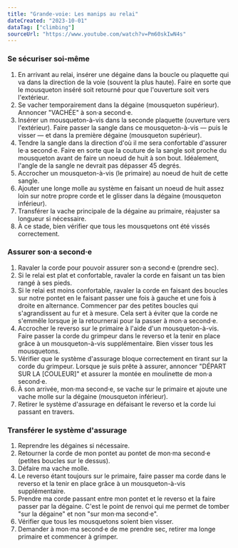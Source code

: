 ```yaml
---
title: "Grande-voie: Les manips au relai"
dateCreated: "2023-10-01"
dataTag: ["climbing"]
sourceUrl: "https://www.youtube.com/watch?v=Pm60skIwN4s"
---
```


### Se sécuriser soi-même

1. En arrivant au relai, insérer une dégaine dans la boucle ou plaquette qui va dans la direction de la voie (souvent la plus haute). Faire en sorte que le mousqueton inséré soit retourné pour que l'ouverture soit vers l'extérieur.
2. Se vacher temporairement dans la dégaine (mousqueton supérieur). Annoncer "VACHÉE" à son·a second·e.
3. Insérer un mousqueton-à-vis dans la seconde plaquette (ouverture vers l'extérieur). Faire passer la sangle dans ce mousqueton-à-vis — puis le visser — et dans la première dégaine (mousqueton supérieur).
4. Tendre la sangle dans la direction d'où il me sera confortable d'assurer le·a second·e. Faire en sorte que la couture de la sangle soit proche du mousqueton avant de faire un noeud de huit à son bout. Idéalement, l'angle de la sangle ne devrait pas dépasser 45 degrés.
5. Accrocher un mousqueton-à-vis (le primaire) au noeud de huit de cette sangle.
6. Ajouter une longe molle au système en faisant un noeud de huit assez loin sur notre propre corde et le glisser dans la dégaine (mousqueton inférieur).
7. Transférer la vache principale de la dégaine au primaire, réajuster sa longueur si nécessaire.
8. À ce stade, bien vérifier que tous les mousquetons ont été vissés correctement.

### Assurer son·a second·e

1. Ravaler la corde pour pouvoir assurer son·a second·e (prendre sec).
2. Si le relai est plat et confortable, ravaler la corde en faisant un tas bien rangé à ses pieds.
3. Si le relai est moins confortable, ravaler la corde en faisant des boucles sur notre pontet en le faisant passer une fois à gauche et une fois à droite en alternance. Commencer par des petites boucles qui s'agrandissent au fur et à mesure. Cela sert à éviter que la corde ne s'emmêle lorsque je la retournerai pour la passer à mon·a second·e.
4. Accrocher le reverso sur le primaire à l'aide d'un mousqueton-à-vis. Faire passer la corde du grimpeur dans le reverso et la tenir en place grâce à un mousqueton-à-vis supplémentaire. Bien visser tous les mousquetons.
5. Vérifier que le système d'assurage bloque correctement en tirant sur la corde du grimpeur. Lorsque je suis prête à assurer, annoncer "DÉPART SUR LA \[COULEUR\]" et assurer la montée en moulinette de mon·a second·e.
6. À son arrivée, mon·ma second·e, se vache sur le primaire et ajoute une vache molle sur la dégaine (mousqueton inférieur).
7. Retirer le système d'assurage en défaisant le reverso et la corde lui passant en travers.

### Transférer le système d'assurage

1. Reprendre les dégaines si nécessaire.
2. Retourner la corde de mon pontet au pontet de mon·ma second·e (petites boucles sur le dessus).
3. Défaire ma vache molle.
4. Le reverso étant toujours sur le primaire, faire passer ma corde dans le reverso et la tenir en place grâce à un mousqueton-à-vis supplémentaire.
5. Prendre ma corde passant entre mon pontet et le reverso et la faire passer par la dégaine. C'est le point de renvoi qui me permet de tomber "sur la dégaine" et non "sur mon·ma second·e".
6. Vérifier que tous les mousquetons soient bien visser.
7. Demander à mon·ma second·e de me prendre sec, retirer ma longe primaire et commencer à grimper.
